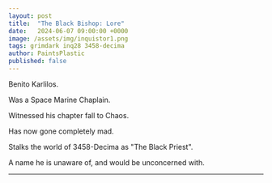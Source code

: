 ```yaml
---
layout: post
title:  "The Black Bishop: Lore"
date:   2024-06-07 09:00:00 +0000
image: /assets/img/inquistor1.png
tags: grimdark inq28 3458-decima
author: PaintsPlastic
published: false
---
```


Benito Karlilos.

Was a Space Marine Chaplain.

Witnessed his chapter fall to Chaos.

Has now gone completely mad.

Stalks the world of 3458-Decima as "The Black Priest".

A name he is unaware of, and would be unconcerned with.

---



